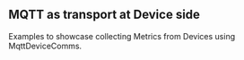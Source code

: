 ## MQTT as transport at Device side

Examples to showcase collecting Metrics from Devices using MqttDeviceComms.
